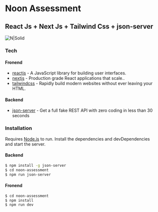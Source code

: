 # Noon Assessment

## React Js + Next Js + Tailwind Css + json-server

![N|Solid](https://github.com/sen2ran/noon-assessment/blob/main/Screenshot.gif?raw=true)
### Tech

#### Fronend

- [reactjs] - A JavaScript library for building user interfaces.
- [nextjs] - Production grade React applications that scale..
- [tailwindcss] - Rapidly build modern websites without ever leaving your HTML.

#### Backend

- [json-server] - Get a full fake REST API with zero coding in less than 30 seconds

### Installation

Requires [Node.js](https://nodejs.org/) to run.
Install the dependencies and devDependencies and start the server.

#### Backend

```sh
$ npm install -g json-server
$ cd noon-assessment
$ npm run json-server
```

#### Fronend

```sh
$ cd noon-assessment
$ npm install
$ npm run dev
```

[reactjs]: https://reactjs.org/
[nextjs]: https://nextjs.org/
[tailwindcss]: https://tailwindcss.com/
[json-server]: https://www.npmjs.com/package/json-server
